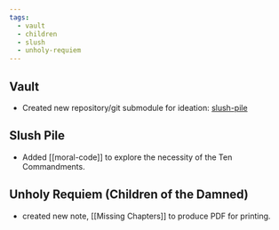 ```yaml
---
tags:
  - vault
  - children
  - slush
  - unholy-requiem
---
```

## Vault
- Created new repository/git submodule for ideation: [slush-pile](https://github.com/ephemeralrogue/slush-pile.git) 
## Slush Pile
- Added [[moral-code]] to explore the necessity of the Ten Commandments.
## Unholy Requiem (Children of the Damned)
- created new note, [[Missing Chapters]] to produce PDF for printing.
